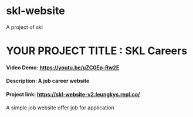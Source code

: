 # skl-website
A project of skl

# YOUR PROJECT TITLE : SKL Careers
#### Video Demo:  https://youtu.be/uZC0Ep-Rw2E
#### Description: A job career website
#### Project link: https://skl-website-v2.leungkys.repl.co/
A simple job website offer job for application
